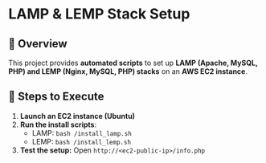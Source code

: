 # LAMP & LEMP Stack Setup

## 📝 Overview
This project provides **automated scripts** to set up **LAMP (Apache, MySQL, PHP) and LEMP (Nginx, MySQL, PHP) stacks** on an **AWS EC2 instance**.

## 📌 Steps to Execute
1. **Launch an EC2 instance (Ubuntu)**
2. **Run the install scripts**:
   - LAMP: `bash /install_lamp.sh`
   - LEMP: `bash /install_lemp.sh`
3. **Test the setup:** Open `http://<ec2-public-ip>/info.php`
